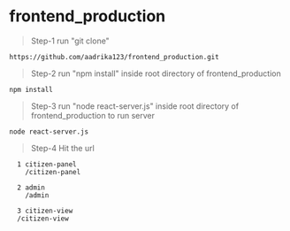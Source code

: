 # frontend_production

>Step-1 run "git clone"
  ```
  https://github.com/aadrika123/frontend_production.git
  ```
  
  >Step-2 run "npm install" inside root directory of frontend_production
  ```
  npm install
  ```

  >Step-3 run "node react-server.js" inside root directory of frontend_production to run server
  ```
  node react-server.js
  ```
  
  >Step-4 Hit the url
  ```
    1 citizen-panel
      /citizen-panel
  
    2 admin
      /admin
  
    3 citizen-view
    /citizen-view
  ```
 


